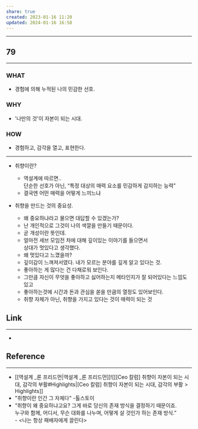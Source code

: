 ```yaml
---
share: true
created: 2023-01-16 11:20
updated: 2024-01-16 16:58
---
```


---
## 79
---
### WHAT
- 경험에 의해 누적된 나의 민감한 선호.
### WHY
- '나만의 것'이 자본이 되는 시대.
### HOW
- 경험하고, 감각을 열고, 표현한다.
---


- 취향이란?
	- 역설계에 따르면..  
	  단순한 선호가 아닌, “특정 대상의 매력 요소를 민감하게 감지하는 능력”
	- 결국엔 어떤 매력을 어떻게 느끼느냐

- 취향을 만드는 것의 중요성.
	- 왜 중요하냐라고 물으면 대답할 수 있겠는가?
	- 난 개인적으로 그것이 나의 색깔을 만들기 때문이다.
	- 곧 개성이란 뜻인데.
	- 얼마전 세브 모임전 차에 대해 깊이있는 이야기를 들으면서  
	  상대가 멋있다고 생각했다.
	- 왜 멋있다고 느꼈을까?
	- 깊이감이 느껴져서였다. 내가 모르는 분야를 깊게 알고 있다는 것.
	- 좋아하는 게 많다는 건 다채로워 보인다.
	- 그만큼 자신이 무엇을 좋아하고 싫어하는지 메타인지가 잘 되어있다는 느낌도 있고
	- 좋아하는것에 시간과 돈과 관심을 쏟을 만큼의 열정도 있어보인다.
	- 취향 자체가 아닌, 취향을 가지고 있다는 것이 매력이 되는 것


## Link
---
- 


## Reference
---
- [[역설계 _론 프리드먼|역설계 _론 프리드먼]]![[[Ceo 칼럼] 취향이 자본이 되는 시대, 감각의 부활#Highlights|[Ceo 칼럼] 취향이 자본이 되는 시대, 감각의 부활 > Highlights]]
- "취향이란 인간 그 자체다" -톨스토이
- “취향이 왜 중요하냐고요? 그게 바로 당신의 존재 방식을 결정하기 때문이죠.  
  누구와 함께, 어디서, 무슨 대화를 나누며, 어떻게 살 것인가 하는 존재 방식.”  
  \- <나는 항상 패배자에게 끌린다>